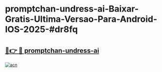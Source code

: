 # promptchan-undress-ai-Baixar-Gratis-Ultima-Versao-Para-Android-IOS-2025-#dr8fq

# <h2><a href="https://ainizakaria.my?title=promptchan-undress-ai&ref=24M">🔗👉 🔴 promptchan-undress-ai</a></h2>

[![acn](https://github.com/user-attachments/assets/0f9c940e-d8b0-45ae-aac7-cd30a18b3e1c)](https://ainizakaria.my?title=promptchan-undress-ai&ref=24M)

